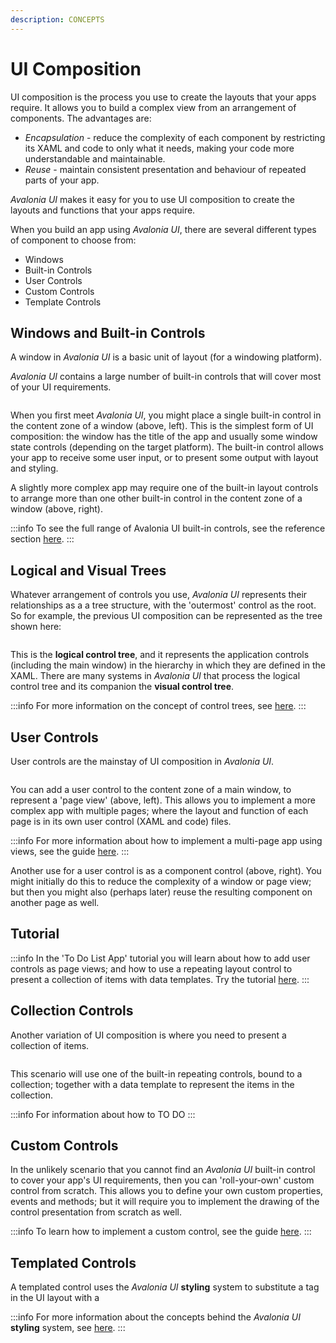 ```yaml
---
description: CONCEPTS
---
```


# UI Composition

UI composition is the process you use to create the layouts that your apps require. It allows you to build a complex view from an arrangement of components. The advantages are:

* _Encapsulation_ - reduce the complexity of each component by restricting its XAML and code to only what it needs, making your code more understandable and maintainable.&#x20;
* _Reuse_ - maintain consistent presentation and behaviour of repeated parts of your app.&#x20;

_Avalonia UI_ makes it easy for you to use UI composition to create the layouts and functions that your apps require.&#x20;

When you build an app using _Avalonia UI_, there are several different types of component to choose from:

* Windows
* Built-in Controls
* User Controls
* Custom Controls
* Template Controls

## Windows and Built-in Controls

A window in _Avalonia UI_ is a basic unit of layout (for a windowing platform).&#x20;

_Avalonia UI_ contains a large number of built-in controls that will cover most of your UI requirements.   &#x20;

<img src='/img/gitbook-import/assets/image (10) (2).png' alt=''/>

When you first meet _Avalonia UI_, you might place a single built-in control in the content zone of a window (above, left). This is the simplest form of UI composition: the window has the title of the app and usually some window state controls (depending on the target platform). The built-in control allows your app to receive some user input, or to present some output with layout and styling.

A slightly more complex app may require one of the built-in layout controls to arrange more than one other built-in control in the content zone of a window (above, right).

:::info
To see the full range of Avalonia UI built-in controls, see the reference section [here](../reference/controls/).
:::

## Logical and Visual Trees

Whatever arrangement of controls you use, _Avalonia UI_ represents their relationships as a a tree structure, with the 'outermost' control as the root. So for example, the previous UI composition can be represented as the tree shown here:

<img src='/img/gitbook-import/assets/image (3) (1).png' alt=''/>

This is the **logical control tree**, and it represents the application controls (including the main window) in the hierarchy in which they are defined in the XAML. There are many systems in _Avalonia UI_ that process the logical control tree and its companion the **visual control tree**.&#x20;

:::info
For more information on the concept of control trees, see [here](control-trees.md).
:::

## User Controls

User controls are the mainstay of UI composition in _Avalonia UI_.

<img src='/img/gitbook-import/assets/image (8) (2).png' alt=''/>

You can add a user control to the content zone of a main window, to represent a 'page view' (above, left).  This allows you to implement a more complex app with multiple pages; where the layout and function of each page is in its own user control (XAML and code) files.   &#x20;

:::info
For more information about how to implement a multi-page app using views, see the guide [here](../guides/development-guides/how-to-implement-multi-page-apps.md).
:::

Another use for a user control is as a component control (above, right). You might initially do this to reduce the complexity of a window or page view; but then you might also (perhaps later) reuse the resulting component on another page as well.&#x20;

## Tutorial

:::info
In the 'To Do List App' tutorial you will learn about how to add user controls as page views; and how to use a repeating layout control to present a collection of items with data templates. Try the tutorial [here](../tutorials/todo-list-app/).  &#x20;
:::

## Collection Controls

Another variation of UI composition is where you need to present a collection of items.&#x20;

<img src='/img/gitbook-import/assets/image (8) (3).png' alt=''/>

This scenario will use one of the built-in repeating controls, bound to a collection; together with a data template to represent the items in the collection.

:::info
For information about how to  TO DO
:::

## Custom Controls

In the unlikely scenario that you cannot find an _Avalonia UI_ built-in control to cover your app's UI requirements, then you can 'roll-your-own' custom control from scratch. This allows you to define your own custom properties, events and methods; but it will require you to implement the drawing of the control presentation from scratch as well.

:::info
To learn how to implement a custom control, see the guide [here](../basics/user-interface/controls/creating-controls).
:::

## Templated Controls

A templated control uses the _Avalonia UI_ **styling** system to substitute a tag in the UI layout with a&#x20;

:::info
For more information about the concepts behind the _Avalonia UI_ **styling** system, see [here](../basics/user-interface/styling).
:::

